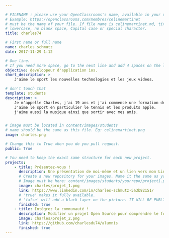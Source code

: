 ```yaml
---
                 
# FILENAME : please use your OpenClassrooms's name, available in your url.
# Example: https://openclassrooms.com/membres/celinemartinet
# must be the name of your file. If file name is celinemartinet.md, title is celinemartinet.
# lowercase, no blank space, Capital case or special character.
title: charles74

# First name or full name
name: charles schmutz
date: 2017-11-29 1:12

# One line.
# If you need more space, go to the next line and add 4 spaces on the left, as in 'description'.
objective: developpeur d'application ios.
short_description: >
    J'aime le sport les nouvelles technologies et les jeux videos.

# don't touch that
template: students
description: >
    Je m'appelle Charles, j'ai 19 ans et j'ai commencé une formation de developpeur d'applications ios.
    J'aime le sport en particulier le tennis et les produits apple.
    j'aime aussi la musique ainsi que sortir avec mes amis.


# image must be located in content/images/students
# name should be the same as this file. Eg: celinemartinet.png
image: charles.png

# Change this to True when you do you pull request.
public: True

# You need to keep the exact same structure for each new project.
projects:
    - title: Présentez-vous !
      description: Une présentation de moi-même et un lien vers mon LinkedIn.
      # Create a new repository for your images. Name it the same as your nickname and profile picture.
      # Image must be here: content/images/students/yourrepo/project1.png
      image: charles/projet_1.png
      link: https://www.linkedin.com/in/charles-schmutz-5a3b82151/
      # 'true' makes it fully available.
      # 'false' will add a black layer on the picture. IT WILL BE PUBLIC!
      finished: true
    - title: Intégrez la communauté !
      description: Modifier un projet Open Source pour comprendre le fonctionnement de Git, de Github et des pull requests.
      image: charles/projet_2.png
      link: https://github.com/charlesdu74/alumnis
      finished: true
---
```


